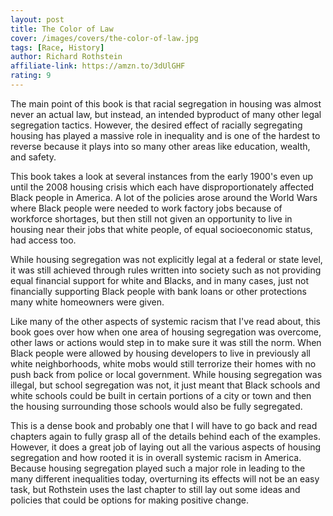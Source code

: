 ```yaml
---
layout: post
title: The Color of Law
cover: /images/covers/the-color-of-law.jpg
tags: [Race, History]
author: Richard Rothstein
affiliate-link: https://amzn.to/3dUlGHF
rating: 9
---
```


The main point of this book is that racial segregation in housing was almost never an actual law, but instead, an intended byproduct of many other legal segregation tactics. However, the desired effect of racially segregating housing has played a massive role in inequality and is one of the hardest to reverse because it plays into so many other areas like education, wealth, and safety.

This book takes a look at several instances from the early 1900's even up until the 2008 housing crisis which each have disproportionately affected Black people in America. A lot of the policies arose around the World Wars where Black people were needed to work factory jobs because of workforce shortages, but then still not given an opportunity to live in housing near their jobs that white people, of equal socioeconomic status, had access too.

While housing segregation was not explicitly legal at a federal or state level, it was still achieved through rules written into society such as not providing equal financial support for white and Blacks, and in many cases, just not financially supporting Black people with bank loans or other protections many white homeowners were given.

Like many of the other aspects of systemic racism that I've read about, this book goes over how when one area of housing segregation was overcome, other laws or actions would step in to make sure it was still the norm. When Black people were allowed by housing developers to live in previously all white neighborhoods, white mobs would still terrorize their homes with no push back from police or local government. While housing segregation was illegal, but school segregation was not, it just meant that Black schools and white schools could be built in certain portions of a city or town and then the housing surrounding those schools would also be fully segregated.

This is a dense book and probably one that I will have to go back and read chapters again to fully grasp all of the details behind each of the examples. However, it does a great job of laying out all the various aspects of housing segregation and how rooted it is in overall systemic racism in America. Because housing segregation played such a major role in leading to the many different inequalities today, overturning its effects will not be an easy task, but Rothstein uses the last chapter to still lay out some ideas and policies that could be options for making positive change.
